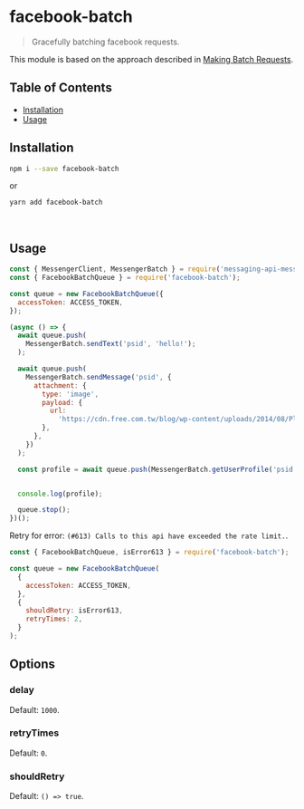 
# facebook-batch

> Gracefully batching facebook requests.

This module is based on the approach described in [Making Batch Requests](https://developers.facebook.com/docs/graph-api/making-multiple-requests/).

## Table of Contents

- [Installation](#installation)
- [Usage](#usage)

## Installation

```sh
npm i --save facebook-batch
```

or

```sh
yarn add facebook-batch
```

<br />

## Usage

```js
const { MessengerClient, MessengerBatch } = require('messaging-api-messenger');
const { FacebookBatchQueue } = require('facebook-batch');

const queue = new FacebookBatchQueue({
  accessToken: ACCESS_TOKEN,
});

(async () => {
  await queue.push(
    MessengerBatch.sendText('psid', 'hello!');
  );

  await queue.push(
    MessengerBatch.sendMessage('psid', {
      attachment: {
        type: 'image',
        payload: {
          url:
            'https://cdn.free.com.tw/blog/wp-content/uploads/2014/08/Placekitten480-g.jpg',
        },
      },
    })
  );

  const profile = await queue.push(MessengerBatch.getUserProfile('psid'));


  console.log(profile);

  queue.stop();
})();
```

Retry for error: `(#613) Calls to this api have exceeded the rate limit.`.

```js
const { FacebookBatchQueue, isError613 } = require('facebook-batch');

const queue = new FacebookBatchQueue(
  {
    accessToken: ACCESS_TOKEN,
  },
  {
    shouldRetry: isError613,
    retryTimes: 2,
  }
);
```

## Options

### delay

Default: `1000`.

### retryTimes

Default: `0`.

### shouldRetry

Default: `() => true`.